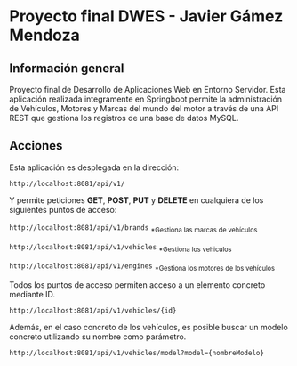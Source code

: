 # Proyecto final DWES - Javier Gámez Mendoza

## Información general

Proyecto final de Desarrollo de Aplicaciones Web en Entorno Servidor.
Esta aplicación realizada integramente en Springboot permite la administración de Vehículos, Motores y Marcas del mundo del motor a través de una API REST que gestiona los registros de una base de datos MySQL.

## Acciones

Esta aplicación es desplegada en la dirección:

`http://localhost:8081/api/v1/`

Y permite peticiones **GET**, **POST**, **PUT** y **DELETE** en cualquiera de los siguientes puntos de acceso:

`http://localhost:8081/api/v1/brands`
<sub>*Gestiona las marcas de vehículos</sub>

`http://localhost:8081/api/v1/vehicles`
<sub>*Gestiona los vehiculos</sub>

`http://localhost:8081/api/v1/engines`
<sub>*Gestiona los motores de los vehículos</sub>

Todos los puntos de acceso permiten acceso a un elemento concreto mediante ID.

`http://localhost:8081/api/v1/vehicles/{id}`

Además, en el caso concreto de los vehículos, es posible buscar un modelo concreto utilizando su nombre como parámetro.

`http://localhost:8081/api/v1/vehicles/model?model={nombreModelo}`

## 




